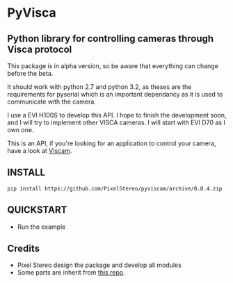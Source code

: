 # PyVisca
Python library for controlling cameras through Visca protocol
---
This package is in alpha version, so be aware that everything can change before the beta.

It should work with python 2.7 and python 3.2, as theses are the requirements for pyserial which is an important dependancy as it is used to communicate with the camera.

I use a EVI H100S to develop this API. I hope to finish the development soon, and I will try to implement other VISCA cameras. I will start with EVI D70 as I own one.

This is an API, if you're looking for an application to control your camera, have a look at [Viscam](https://github.com/PixelStereo/viscam).

## INSTALL
    pip install https://github.com/PixelStereo/pyviscam/archive/0.0.4.zip   

## QUICKSTART
* Run the example    

## Credits
* Pixel Stereo design the package and develop all modules    
* Some parts are inherit from [this repo](https://github.com/mutax/PyVisca).    
